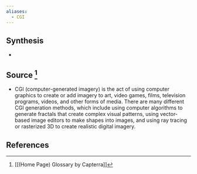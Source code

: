 ```yaml
---
aliases:
  - CGI
---
```

## Synthesis
- 
## Source [^1]
- CGI (computer-generated imagery) is the act of using computer graphics to create or add imagery to art, video games, films, television programs, videos, and other forms of media. There are many different CGI generation methods, which include using computer algorithms to generate fractals that create complex visual patterns, using vector-based image editors to make shapes into images, and using ray tracing or rasterized 3D to create realistic digital imagery.
## References

[^1]: [[(Home Page) Glossary by Capterra]]